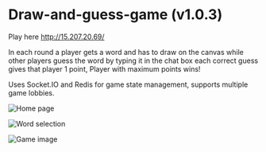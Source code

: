 # Draw-and-guess-game (v1.0.3)
Play here http://15.207.20.69/

In each round a player gets a word and has to draw on the canvas while other players guess the word by typing it in the chat box each correct guess gives that player 1 point, Player with maximum points wins!

Uses Socket.IO and Redis for game state management, supports multiple game lobbies.

![Home page](https://project-bucket-be.s3.ap-south-1.amazonaws.com/Screenshot+from+2021-04-02+03-15-17.png)

![Word selection](https://project-bucket-be.s3.ap-south-1.amazonaws.com/Screenshot+from+2021-04-02+03-15-43.png)

![Game image](https://project-bucket-be.s3.ap-south-1.amazonaws.com/Screenshot+from+2021-04-02+03-15-17.png)


